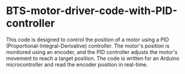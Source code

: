 # BTS-motor-driver-code-with-PID-controller
This code is designed to control the position of a motor using a PID (Proportional-Integral-Derivative) controller. The motor's position is monitored using an encoder, and the PID controller adjusts the motor's movement to reach a target position. The code is written for an Arduino microcontroller and read the encoder position in real-time.
